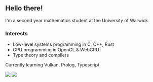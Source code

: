 Hello there!
---

I'm a second year mathematics student at the University of Warwick

### Interests
- Low-level systems programming in C, C++, Rust
- GPU programming in OpenGL & WebGPU.
- Type theory and compilers 

Currently learning Vulkan, Prolog, Typescript

<img src="https://github-readme-stats.vercel.app/api/?username=ankrisac&theme=transparent&show_icons=true&custom_title=Github%20Statistics">
<img src="https://github-readme-stats.vercel.app/api/top-langs/?username=ankrisac&langs_count=10&layout=compact&theme=transparent&"> 
